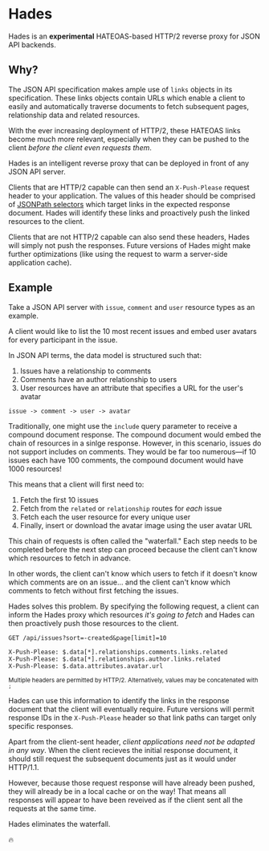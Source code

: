 Hades
===

Hades is an **experimental** HATEOAS-based HTTP/2 reverse proxy for JSON API backends.

## Why?
The JSON API specification makes ample use of `links` objects in its
specification. These links objects contain URLs which enable a client to easily
and automatically traverse documents to fetch subsequent pages, relationship
data and related resources.

With the ever increasing deployment of HTTP/2, these HATEOAS links become much
more relevant, especially when they can be pushed to the client _before the
client even requests them_.

Hades is an intelligent reverse proxy that can be deployed in front of any
JSON API server.

Clients that are HTTP/2 capable can then send an `X-Push-Please` request header
to your application. The values of this header should be comprised of [JSONPath selectors](http://goessner.net/articles/JsonPath/index.html#e2)
which target links in the expected response document. Hades will identify these
links and proactively push the linked resources to the client.

Clients that are not HTTP/2 capable can also send these headers, Hades will
simply not push the responses. Future versions of Hades might make further
optimizations (like using the request to warm a server-side application cache).

## Example
Take a JSON API server with `issue`, `comment` and `user` resource types as an
example.

A client would like to list the 10 most recent issues and embed user
avatars for every participant in the issue.

In JSON API terms, the data model is structured such that:

1. Issues have a relationship to comments
1. Comments have an author relationship to users
1. User resources have an attribute that specifies a URL for the user's avatar

`issue -> comment -> user -> avatar`

Traditionally, one might use the `include` query parameter to receive a compound
document response. The compound document would embed the chain of resources in a
sinlge response. However, in this scenario, issues do not support includes on
comments. They would be far too numerous&mdash;if 10 issues each have 100 comments,
the compound document would have 1000 resources!

This means that a client will first need to:

1. Fetch the first 10 issues
1. Fetch from the `related` or `relationship` routes for _each_ issue
1. Fetch each the user resource for every unique user
1. Finally, insert or download the avatar image using the user avatar URL

This chain of requests is often called the "waterfall." Each step needs to be
completed before the next step can proceed because the client can't know which
resources to fetch in advance.

In other words, the client can't know which users to fetch if it doesn't know which
comments are on an issue... and the client can't know which comments to fetch without
first fetching the issues.

Hades solves this problem. By specifying the following request, a client can inform
the Hades proxy which resources _it's going to fetch_ and Hades can then proactively
push those resources to the client.

```
GET /api/issues?sort=-created&page[limit]=10

X-Push-Please: $.data[*].relationships.comments.links.related
X-Push-Please: $.data[*].relationships.author.links.related
X-Push-Please: $.data.attributes.avatar.url
```
<sup>Multiple headers are permitted by HTTP/2. Alternatively, values may be
concatenated with `;`</sup>

Hades can use this information to identify the links in the response document
that the client will eventually require. Future versions will permit response
IDs in the `X-Push-Please` header so that link paths can target only specific
responses.

Apart from the client-sent header, _client applications need not be adapted in
any way_. When the client recieves the initial response document, it should still
request the subsequent documents just as it would under HTTP/1.1.

However, because those request response will have already been pushed, they will
already be in a local cache or on the way! That means all responses will appear to
have been reveived as if the client sent all the requests at the same time.

Hades eliminates the waterfall.

🔥
